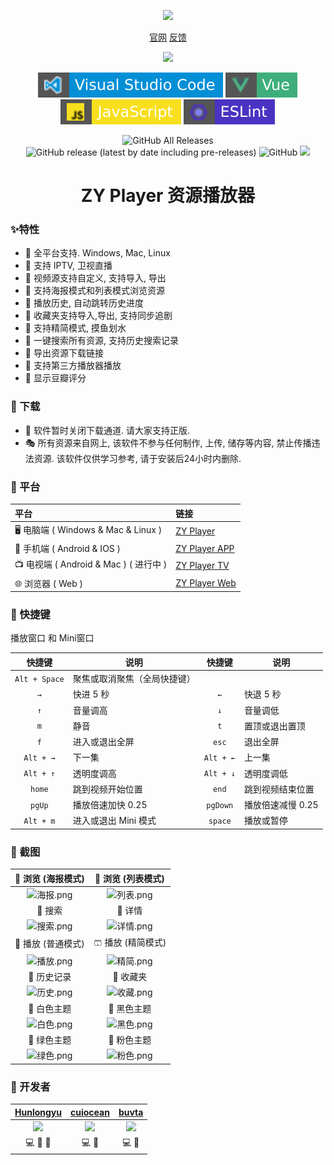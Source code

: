 <p align="center">
<img width="128" src="https://i.loli.net/2020/05/07/9kLvPnWVCp7538c.png" >
</p>
<p align="center">
<a href="http://zyplayer.fun/" target="_blank">官网</a>
<a href="https://github.com/Hunlongyu/ZY-Player/issues" target="_blank">反馈</a>
</p>
<p align="center">
<img src="https://forthebadge.com/images/badges/built-with-love.svg">
<p>
<p align="center">
<img src="https://github.com/aleen42/badges/raw/master/src/visual_studio_code_flat_square.svg?sanitize=true">
<img src="https://github.com/aleen42/badges/raw/master/src/vue_flat_square.svg?sanitize=true">
<img src="https://github.com/aleen42/badges/raw/master/src/javascript_flat_square.svg?sanitize=true">
<img src="https://github.com/aleen42/badges/raw/master/src/eslint_flat_square.svg?sanitize=true">
</p>
<p align="center">
<img alt="GitHub All Releases" src="https://img.shields.io/github/downloads/Hunlongyu/ZY-Player/total?style=for-the-badge">
<img alt="GitHub release (latest by date including pre-releases)" src="https://img.shields.io/github/v/release/Hunlongyu/ZY-Player?include_prereleases&style=for-the-badge">
<img alt="GitHub" src="https://img.shields.io/github/license/Hunlongyu/ZY-Player?style=for-the-badge">
<img src="https://img.shields.io/github/workflow/status/Hunlongyu/ZY-Player/release-build?style=for-the-badge">
<p>


<h1 align="center">ZY Player 资源播放器</h1>



### ✨特性

- 🍕 全平台支持. Windows, Mac, Linux
- 🍥 支持 IPTV, 卫视直播
- 🍔 视频源支持自定义, 支持导入, 导出
- 🍟 支持海报模式和列表模式浏览资源
- 🌭 播放历史, 自动跳转历史进度
- 🍿 收藏夹支持导入,导出, 支持同步追剧
- 🥙 支持精简模式, 摸鱼划水
- 🥪 一键搜索所有资源, 支持历史搜索记录
- 🌮 导出资源下载链接
- 🍣 支持第三方播放器播放
- 🍤 显示豆瓣评分

### 🌴 下载

- 🎃 软件暂时关闭下载通道. 请大家支持正版.
- 🎭 所有资源来自网上, 该软件不参与任何制作, 上传, 储存等内容, 禁止传播违法资源. 该软件仅供学习参考, 请于安装后24小时内删除.

### 🎠 平台

| 平台                                  | 链接                                                        |
| :------------------------------------ | :---------------------------------------------------------- |
| 🖥️ 电脑端 ( Windows & Mac & Linux )    | [ZY Player](https://github.com/Hunlongyu/ZY-Player)         |
| 📱 手机端 ( Android & IOS )            | [ZY Player APP](https://github.com/Hunlongyu/ZY-Player-APP) |
| 📺 电视端 ( Android & Mac ) ( 进行中 ) | [ZY Player TV](https://github.com/cuiocean/ZY-Player-TV)    |
| 🌐 浏览器 ( Web )                      | [ZY Player Web](https://github.com/Hunlongyu/ZY-Player-Web) |



### 🚀 快捷键

播放窗口 和 Mini窗口

|    快捷键     | 说明                         |  快捷键   | 说明              |
| :-----------: | ---------------------------- | :-------: | ----------------- |
| `Alt + Space` | 聚焦或取消聚焦（全局快捷键） |           |                   |
|      `→`      | 快进 5 秒                    |    `←`    | 快退 5 秒         |
|      `↑`      | 音量调高                     |    `↓`    | 音量调低          |
|      `m`      | 静音                         |    `t`    | 置顶或退出置顶    |
|      `f`      | 进入或退出全屏               |   `esc`   | 退出全屏          |
|   `Alt + →`   | 下一集                       | `Alt + ←` | 上一集            |
|   `Alt + ↑`   | 透明度调高                   | `Alt + ↓` | 透明度调低        |
|    `home`     | 跳到视频开始位置             |   `end`   | 跳到视频结束位置  |
|    `pgUp`     | 播放倍速加快 0.25            | `pgDown`  | 播放倍速减慢 0.25 |
|   `Alt + m`   | 进入或退出 Mini 模式         |  `space`  | 播放或暂停        |

### 🎨 截图

|                      🥼 浏览 (海报模式)                       |                      🧥 浏览 (列表模式)                       |
| :----------------------------------------------------------: | :----------------------------------------------------------: |
| ![海报.png](https://i.loli.net/2020/09/02/ZAfGjcqLxoslpWQ.png) | ![列表.png](https://i.loli.net/2020/09/02/jrEkX3yiOGPFazs.png) |
|                            👔 搜索                            |                            👕 详情                            |
| ![搜索.png](https://i.loli.net/2020/09/02/HdMos8gent4kTmW.png) | ![详情.png](https://i.loli.net/2020/09/02/S2Np4GAmBz8Rj6P.png) |
|                      👖 播放 (普通模式)                       |                      🩳 播放 (精简模式)                       |
| ![播放.png](https://i.loli.net/2020/09/02/RLBoaZyuS2DCkJ3.png) | ![精简.png](https://i.loli.net/2020/09/02/f21SNdiVFHmeh6b.png) |
|                          🧣 历史记录                          |                           🧤 收藏夹                           |
| ![历史.png](https://i.loli.net/2020/09/02/ZhNXatyJi9Dvr3d.png) | ![收藏.png](https://i.loli.net/2020/09/02/wy4H76m2sQ8YdKi.png) |
|                          👗 白色主题                          |                          🥻 黑色主题                          |
| ![白色.png](https://i.loli.net/2020/09/02/gslBIYvTaSZRwfU.png) | ![黑色.png](https://i.loli.net/2020/09/02/dMmETUq1ACuGsI6.png) |
|                          👘 绿色主题                          |                          👚 粉色主题                          |
| ![绿色.png](https://i.loli.net/2020/09/02/nxJF71b3qusUclZ.png) | ![粉色.png](https://i.loli.net/2020/09/02/8rGL45p6kSqRCOz.png) |

### 🍭 开发者

|          [Hunlongyu](https://github.com/Hunlongyu)           |           [cuiocean](https://github.com/cuiocean)            |              [buvta](https://github.com/buvta)               |
| :----------------------------------------------------------: | :----------------------------------------------------------: | :----------------------------------------------------------: |
| <img width="120" src="https://avatars2.githubusercontent.com/u/15273630?s=460&u=48cf3299e2a842c0252233d8be42ef4c5d792138&v=4"/> | <img width="120" src="https://avatars0.githubusercontent.com/u/5760235?s=460&u=9d969dd8d83f069ce7ebd60516770c93ac07a330&v=4" /> | <img width="120" src="https://avatars3.githubusercontent.com/u/12312540?s=400&v=4" /> |
|                            💻 🎨 🐛                             |                             💻 🐛                              |                             💻 🐛                              |

